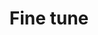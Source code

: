 ---
title: Fine tune
tags: ["fine", "tune", "adjust", "refine", "improve", "optimize", "calibrate"]
icon: fine-tune
svg: '<svg xmlns="http://www.w3.org/2000/svg" width="24" height="24" fill="none" viewBox="0 0 24 24" stroke-width="1.5" stroke-linecap="round" stroke-linejoin="round" stroke="currentColor"><path d="M10 8.5h11m-18 0a2 2 0 1 0 4 0 2 2 0 0 0-4 0Zm0 7h11m3 0a2 2 0 1 0 4 0 2 2 0 0 0-4 0Z"/></svg>'
---